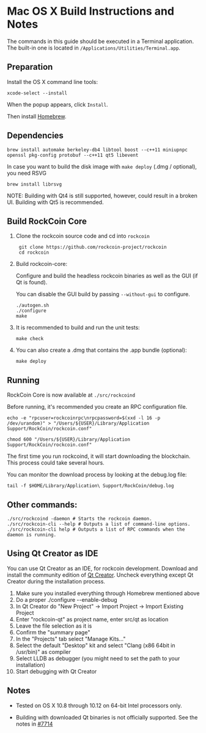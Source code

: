 Mac OS X Build Instructions and Notes
====================================
The commands in this guide should be executed in a Terminal application.
The built-in one is located in `/Applications/Utilities/Terminal.app`.

Preparation
-----------
Install the OS X command line tools:

`xcode-select --install`

When the popup appears, click `Install`.

Then install [Homebrew](http://brew.sh).

Dependencies
----------------------

    brew install automake berkeley-db4 libtool boost --c++11 miniupnpc openssl pkg-config protobuf --c++11 qt5 libevent

In case you want to build the disk image with `make deploy` (.dmg / optional), you need RSVG

    brew install librsvg

NOTE: Building with Qt4 is still supported, however, could result in a broken UI. Building with Qt5 is recommended.

Build RockCoin Core
------------------------

1. Clone the rockcoin source code and cd into `rockcoin`

        git clone https://github.com/rockcoin-project/rockcoin
        cd rockcoin

2.  Build rockcoin-core:

    Configure and build the headless rockcoin binaries as well as the GUI (if Qt is found).

    You can disable the GUI build by passing `--without-gui` to configure.

        ./autogen.sh
        ./configure
        make

3.  It is recommended to build and run the unit tests:

        make check

4.  You can also create a .dmg that contains the .app bundle (optional):

        make deploy

Running
-------

RockCoin Core is now available at `./src/rockcoind`

Before running, it's recommended you create an RPC configuration file.

    echo -e "rpcuser=rockcoinrpc\nrpcpassword=$(xxd -l 16 -p /dev/urandom)" > "/Users/${USER}/Library/Application Support/RockCoin/rockcoin.conf"

    chmod 600 "/Users/${USER}/Library/Application Support/RockCoin/rockcoin.conf"

The first time you run rockcoind, it will start downloading the blockchain. This process could take several hours.

You can monitor the download process by looking at the debug.log file:

    tail -f $HOME/Library/Application\ Support/RockCoin/debug.log

Other commands:
-------

    ./src/rockcoind -daemon # Starts the rockcoin daemon.
    ./src/rockcoin-cli --help # Outputs a list of command-line options.
    ./src/rockcoin-cli help # Outputs a list of RPC commands when the daemon is running.

Using Qt Creator as IDE
------------------------
You can use Qt Creator as an IDE, for rockcoin development.
Download and install the community edition of [Qt Creator](https://www.qt.io/download/).
Uncheck everything except Qt Creator during the installation process.

1. Make sure you installed everything through Homebrew mentioned above
2. Do a proper ./configure --enable-debug
3. In Qt Creator do "New Project" -> Import Project -> Import Existing Project
4. Enter "rockcoin-qt" as project name, enter src/qt as location
5. Leave the file selection as it is
6. Confirm the "summary page"
7. In the "Projects" tab select "Manage Kits..."
8. Select the default "Desktop" kit and select "Clang (x86 64bit in /usr/bin)" as compiler
9. Select LLDB as debugger (you might need to set the path to your installation)
10. Start debugging with Qt Creator

Notes
-----

* Tested on OS X 10.8 through 10.12 on 64-bit Intel processors only.

* Building with downloaded Qt binaries is not officially supported. See the notes in [#7714](https://github.com/bitcoin/bitcoin/issues/7714)
